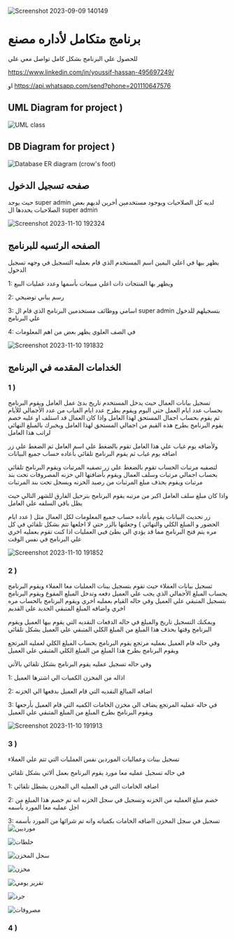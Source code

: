 ![Screenshot 2023-09-09 140149](https://github.com/YoussifAllam/Factory-Management-System-DeskTop-App/assets/96921160/0bce0491-e55a-4f3e-b494-e33eb02a2d4a)

# برنامج متكامل لأداره مصنع 


للحصول علي البرنامج بشكل كامل تواصل معي علي 

https://www.linkedin.com/in/youssif-hassan-495697249/



او https://api.whatsapp.com/send?phone=201110647576


## UML Diagram for project )

![UML class](https://github.com/YoussifAllam/Factory-Management-System-DeskTop-App/assets/96921160/ad923353-bf90-4752-ba22-34fe00f53960)


## DB Diagram for project )

![Database ER diagram (crow's foot)](https://github.com/YoussifAllam/Factory-Management-System-DeskTop-App/assets/96921160/f7d093ae-91ad-4dd2-817b-ea95ee39aba1)


## صفحه تسجيل الدخول 
حيث يوجد super admin  لديه كل الصلاحيات 
ويوجود مستخدمين أخرين لديهم بعض الصلاحيات يحددها ال super admin 

![Screenshot 2023-11-10 192324](https://github.com/YoussifAllam/Python-DeskTop-Apps-complete-systems/assets/96921160/ffc43c72-0e2a-4b87-84ca-42a98ef226a7)




## الصفحه الرئسيه للبرنامج 
يظهر بيها في اعلي اليمين اسم المستخدم الذي قام بعمليه التسجيل في وجهه تسجيل الدخول 

1: ويظهر بها المنتجات ذات اعلي مبيعات بأسمها وعدد عمليات البيع 
 
2: رسم بياني توضيحي

3: اسامي ووظائف مستخدمين البرنامج الذي قام ال super admin بتسجيلهم للدخول علي البرنامج

4: في الصف العلوي يظهر بعض من اهم المعلومات
   
![Screenshot 2023-11-10 191832](https://github.com/YoussifAllam/Python-DeskTop-Apps-complete-systems/assets/96921160/98cf68cc-b37f-4368-8390-4a126fd15e57)



## الخدامات المقدمه في البرنامج 
### 1 )
تسجيل بيانات العمال حيث يدخل المستخدم تاريخ بدئ عمل العامل ويقوم البرنامج بحساب عدد ايام العمل حتي اليوم ويقوم بطرح عدد ايام الغياب من عدد الأجمالي للأيام ثم يقوم بحساب اجمال المستحق لهذا العامل واذا كان العمال قد استلف او عليه خصم يقوم البرنامج يطرح هذه القيم من اجمالي المستحق لهذا العامل ويخبرك بالمبلغ النهائي لراتب هذا العامل

ولأضافه يوم غياب علي هذا العامل تقوم بالضغط علي اسم العامل ثم الضغط علي زر اضافه يوم غياب ثم يقوم البرنامج تلقائي  بأعاده حساب جميع البيانات 

لتصفيه مرتبات الحساب تقوم بالضغط علي زر تصفيه المرتبات ويقوم البرنامح تلقائي بحساب اجمالي مرتبات وسلف العمال ويقوم بأضافتها الي خزنه المصروفات تحت بند مرتبات ويقوم بحذف مبلغ المرتبات من  رصيد الخزنه ويسجل تحت بند المرتبات

واذا كان مبلغ سلف العامل اكبر من مرتبه يقوم البرنامج بترحيل الفارق  للشهر التالي حيث يظل باقي السلفه علي العامل  

زر تحديث البيانات يقوم بأعاده حساب جميع المعلومات لكل العمال مثل ( عدد ايام الحضور و المبلغ الكلي والنهائي ) وجعلتها بالزر حتي لا اجلعها تتم  بشكل تلقائي في كل مره يتم فتح البرنامج مما قد يؤدي الي بطئ فيي العمليات اذا كنت تقوم بعمليه اخري علي البرنامج في نفس الوقت  

![Screenshot 2023-11-10 191852](https://github.com/YoussifAllam/Python-DeskTop-Apps-complete-systems/assets/96921160/5a15dfe4-821c-4f4f-a793-927d4098b207)


### 2 )
تسجيل بيانات العملاء حيث تقوم بتسجيل بينات العمليات معا العملاء ويقوم البرنامج يحساب المبلغ الأجمالي الذي يجب علي العميل دفعه   وتدخل المبلع المفوع ويقوم البرنامج بتسجيل المتبقي علي العميل وفي حاله القيام بعمليه اخري ويقوم البرنامج بالحساب مره اخري واضافه المبلغ المتبقي الجديد علي القديم 

ويمكنك التسجيل تاريخ والمبلغ في حاله الدفعات النقديه التي يقوم بيها العميل ويقوم البرنامج وقتها بحذف هذا المبلغ من المبلغ الكلي المتبقي علي العميل بشكل تلقائي

وفي حاله قام العميل بعمليه مرتجع يقوم البرنامج بحساب المبلغ الكلي لعمليه المرتجع ويقوم البرنامج بطرح هذا المبلغ من المبلغ الكلي المتبقي علي العميل 

وفي حاله تسجيل عمليه يقوم البرنامج بشكل تلقائي بالأتي 

1: اذاله من المخزن الكميات الي اشترها العميل

2: اضافه المبالغ النقديه التي قام العميل بدفعها الي الخزنه 

3: في حاله عمليه المرتجع يضاف الي مخزن الخامات الكميه التي قام العميل بأرجعها ويقوم البرنامج بطرح المبلغ من المبلغ المتبقي علي العميل 

![Screenshot 2023-11-10 191913](https://github.com/YoussifAllam/Python-DeskTop-Apps-complete-systems/assets/96921160/46f4d04f-51aa-446a-a4c9-f0a4da42baa0)


### 3 )
تسجيل بينات وعماليات الموردين نفس العمليات التي تتم علي العملاء 

في حاله تسجيل عمليه معا مورد يقوم البرنامج بعمل ألاتي بشكل تلقائي 

1: اضافه الخامات التي في العمليه الي المخزن بشطل تلقائي 

2: خصم مبلغ العمليه من الخزنه وتسجيل في سجل الخزنه انه تم خصم هذا المبلغ من اجل عمليه معا المورد بأسمه 

3: تسجيل في سجل المخزن ااضافه الخامات بكمياته وانه تم شرائها من المورد بأسمه 
![مورديين](https://github.com/YoussifAllam/Python-DeskTop-Apps-complete-systems/assets/96921160/9d387783-14e2-4b38-b0b4-739f2ae41714)


![خلطات](https://github.com/YoussifAllam/Python-DeskTop-Apps-complete-systems/assets/96921160/7eeb33d9-492b-4651-bf14-9c1d4b236d7a)

![سجل المخزن](https://github.com/YoussifAllam/Python-DeskTop-Apps-complete-systems/assets/96921160/eec2bdfb-c1f8-47d8-8d04-e8c85bc4ef79)

![مخزن](https://github.com/YoussifAllam/Python-DeskTop-Apps-complete-systems/assets/96921160/e4be869b-f249-4389-84e9-668979607fac)

![تقرير يومي](https://github.com/YoussifAllam/Python-DeskTop-Apps-complete-systems/assets/96921160/accfb837-8637-41e0-bc60-c8c042960fdf)

![جرد](https://github.com/YoussifAllam/Python-DeskTop-Apps-complete-systems/assets/96921160/0dda4e6c-6e3d-42a0-941e-f8c0736bf6cb)

![مصروفات](https://github.com/YoussifAllam/Python-DeskTop-Apps-complete-systems/assets/96921160/edc34659-20c2-43d6-b5cf-607d2d14a317)





### 4 )


